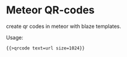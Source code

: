 # Meteor QR-codes


create qr codes in meteor with blaze templates.

Usage:

`{{>qrcode text=url size=1024}}`